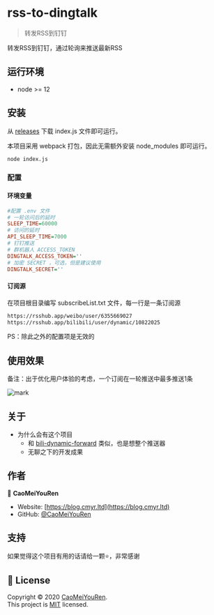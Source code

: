 # rss-to-dingtalk

>   转发RSS到钉钉

转发RSS到钉钉，通过轮询来推送最新RSS

## 运行环境

-   node  >= 12

## 安装

从 [releases](https://github.com/CaoMeiYouRen/rss-to-dingtalk/releases) 下载 index.js 文件即可运行。

本项目采用 webpack 打包，因此无需额外安装 node_modules 即可运行。

```
node index.js
```

### 配置

#### 环境变量

```ini
#配置 .env 文件
# 一轮访问后的延时
SLEEP_TIME=60000
# 访问的延时
API_SLEEP_TIME=7000
# 钉钉推送
# 群机器人 ACCESS_TOKEN
DINGTALK_ACCESS_TOKEN=''
# 加密 SECRET ，可选，但是建议使用
DINGTALK_SECRET=''
```

#### 订阅源

在项目根目录编写 subscribeList.txt 文件，每一行是一条订阅源

```txt
https://rsshub.app/weibo/user/6355669027
https://rsshub.app/bilibili/user/dynamic/10822025
```

PS：除此之外的配置项是无效的

## 使用效果

备注：出于优化用户体验的考虑，一个订阅在一轮推送中最多推送1条

![mark](http://cdn.cmyr.ltd/blog/20201109/yGhVQIverEzK.png?imageslim)

## 关于

-   为什么会有这个项目
    -   和 [bili-dynamic-forward](https://github.com/CaoMeiYouRen/bili-dynamic-forward) 类似，也是想整个推送器
    -   无聊之下的开发成果

## 作者


👤 **CaoMeiYouRen**

* Website: [https://blog.cmyr.ltd](https://blog.cmyr.ltd)
* GitHub: [@CaoMeiYouRen](https://github.com/CaoMeiYouRen)

## 支持

如果觉得这个项目有用的话请给一颗⭐️，非常感谢

## 📝 License

Copyright © 2020 [CaoMeiYouRen](https://github.com/CaoMeiYouRen).<br />
This project is [MIT](https://github.com/CaoMeiYouRen/rss-to-dingtalk/blob/master/LICENSE) licensed.

